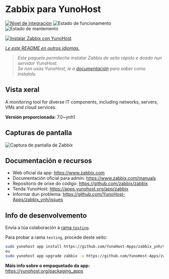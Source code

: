 <!--
NOTA: Este README foi creado automáticamente por <https://github.com/YunoHost/apps/tree/master/tools/readme_generator>
NON debe editarse manualmente.
-->

# Zabbix para YunoHost

[![Nivel de integración](https://apps.yunohost.org/badge/integration/zabbix)](https://ci-apps.yunohost.org/ci/apps/zabbix/)
![Estado de funcionamento](https://apps.yunohost.org/badge/state/zabbix)
![Estado de mantemento](https://apps.yunohost.org/badge/maintained/zabbix)

[![Instalar Zabbix con YunoHost](https://install-app.yunohost.org/install-with-yunohost.svg)](https://install-app.yunohost.org/?app=zabbix)

*[Le este README en outros idiomas.](./ALL_README.md)*

> *Este paquete permíteche instalar Zabbix de xeito rápido e doado nun servidor YunoHost.*  
> *Se non usas YunoHost, le a [documentación](https://yunohost.org/install) para saber como instalalo.*

## Vista xeral

A monitoring tool for diverse IT components, including networks, servers, VMs and cloud services.

**Versión proporcionada:** 7.0~ynh1

## Capturas de pantalla

![Captura de pantalla de Zabbix](./doc/screenshots/screenshot1.png)

## Documentación e recursos

- Web oficial da app: <https://www.zabbix.com>
- Documentación oficial para admin: <https://www.zabbix.com/manuals>
- Repositorio de orixe do código: <https://github.com/zabbix/zabbix>
- Tenda YunoHost: <https://apps.yunohost.org/app/zabbix>
- Informar dun problema: <https://github.com/YunoHost-Apps/zabbix_ynh/issues>

## Info de desenvolvemento

Envía a túa colaboración á [rama `testing`](https://github.com/YunoHost-Apps/zabbix_ynh/tree/testing).

Para probar a rama `testing`, procede deste xeito:

```bash
sudo yunohost app install https://github.com/YunoHost-Apps/zabbix_ynh/tree/testing --debug
ou
sudo yunohost app upgrade zabbix -u https://github.com/YunoHost-Apps/zabbix_ynh/tree/testing --debug
```

**Máis info sobre o empaquetado da app:** <https://yunohost.org/packaging_apps>
